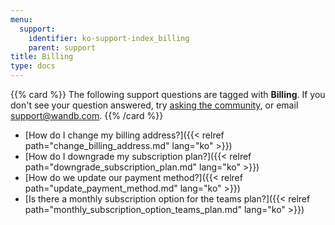 ```yaml
---
menu:
  support:
    identifier: ko-support-index_billing
    parent: support
title: Billing
type: docs
---
```


{{% card %}}
The following support questions are tagged with <b>Billing</b>. If you don't see 
your question answered, try [asking the community](https://community.wandb.ai/), 
or email [support@wandb.com](mailto:support@wandb.com).
{{% /card %}}

- [How do I change my billing address?]({{< relref path="change_billing_address.md" lang="ko" >}})
- [How do I downgrade my subscription plan?]({{< relref path="downgrade_subscription_plan.md" lang="ko" >}})
- [How do we update our payment method?]({{< relref path="update_payment_method.md" lang="ko" >}})
- [Is there a monthly subscription option for the teams plan?]({{< relref path="monthly_subscription_option_teams_plan.md" lang="ko" >}})